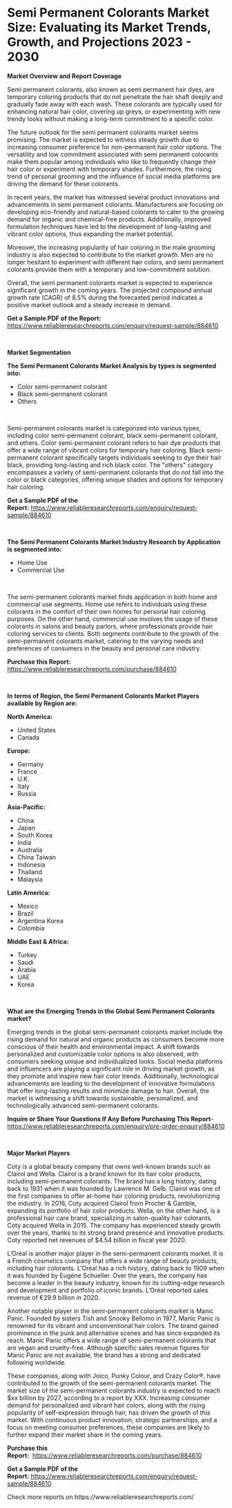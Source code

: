 <p><h1>Semi Permanent Colorants Market Size: Evaluating its Market Trends, Growth, and Projections 2023 - 2030</h1></p><p><strong>Market Overview and Report Coverage</strong></p>
<p><p>Semi permanent colorants, also known as semi permanent hair dyes, are temporary coloring products that do not penetrate the hair shaft deeply and gradually fade away with each wash. These colorants are typically used for enhancing natural hair color, covering up greys, or experimenting with new trendy looks without making a long-term commitment to a specific color.</p><p>The future outlook for the semi permanent colorants market seems promising. The market is expected to witness steady growth due to increasing consumer preference for non-permanent hair color options. The versatility and low commitment associated with semi permanent colorants make them popular among individuals who like to frequently change their hair color or experiment with temporary shades. Furthermore, the rising trend of personal grooming and the influence of social media platforms are driving the demand for these colorants.</p><p>In recent years, the market has witnessed several product innovations and advancements in semi permanent colorants. Manufacturers are focusing on developing eco-friendly and natural-based colorants to cater to the growing demand for organic and chemical-free products. Additionally, improved formulation techniques have led to the development of long-lasting and vibrant color options, thus expanding the market potential.</p><p>Moreover, the increasing popularity of hair coloring in the male grooming industry is also expected to contribute to the market growth. Men are no longer hesitant to experiment with different hair colors, and semi permanent colorants provide them with a temporary and low-commitment solution.</p><p>Overall, the semi permanent colorants market is expected to experience significant growth in the coming years. The projected compound annual growth rate (CAGR) of 8.5% during the forecasted period indicates a positive market outlook and a steady increase in demand.</p></p>
<p><strong>Get a Sample PDF of the Report:</strong> <a href="https://www.reliableresearchreports.com/enquiry/request-sample/884610">https://www.reliableresearchreports.com/enquiry/request-sample/884610</a></p>
<p>&nbsp;</p>
<p><strong>Market Segmentation</strong></p>
<p><strong>The Semi Permanent Colorants Market Analysis by types is segmented into:</strong></p>
<p><ul><li>Color semi-permanent colorant</li><li>Black semi-permanent colorant</li><li>Others</li></ul></p>
<p>&nbsp;</p>
<p><p>Semi-permanent colorants market is categorized into various types, including color semi-permanent colorant, black semi-permanent colorant, and others. Color semi-permanent colorant refers to hair dye products that offer a wide range of vibrant colors for temporary hair coloring. Black semi-permanent colorant specifically targets individuals seeking to dye their hair black, providing long-lasting and rich black color. The "others" category encompasses a variety of semi-permanent colorants that do not fall into the color or black categories, offering unique shades and options for temporary hair coloring.</p></p>
<p><strong>Get a Sample PDF of the Report:</strong>&nbsp;<a href="https://www.reliableresearchreports.com/enquiry/request-sample/884610">https://www.reliableresearchreports.com/enquiry/request-sample/884610</a></p>
<p>&nbsp;</p>
<p><strong>The Semi Permanent Colorants Market Industry Research by Application is segmented into:</strong></p>
<p><ul><li>Home Use</li><li>Commercial Use</li></ul></p>
<p>&nbsp;</p>
<p><p>The semi-permanent colorants market finds application in both home and commercial use segments. Home use refers to individuals using these colorants in the comfort of their own homes for personal hair coloring purposes. On the other hand, commercial use involves the usage of these colorants in salons and beauty parlors, where professionals provide hair coloring services to clients. Both segments contribute to the growth of the semi-permanent colorants market, catering to the varying needs and preferences of consumers in the beauty and personal care industry.</p></p>
<p><strong>Purchase this Report:</strong>&nbsp; <a href="https://www.reliableresearchreports.com/purchase/884610">https://www.reliableresearchreports.com/purchase/884610</a></p>
<p>&nbsp;</p>
<p><strong>In terms of Region, the Semi Permanent Colorants Market Players available by Region are:</strong></p>
<p>
    <p> <strong> North America: </strong>
        <ul>
            <li>United States</li>
            <li>Canada</li>
        </ul>
        </p> 
    <p> <strong> Europe: </strong>
        <ul>
            <li>Germany</li>
            <li>France</li>
            <li>U.K.</li>
            <li>Italy</li>
            <li>Russia</li>
        </ul>
        </p> 
    <p> <strong> Asia-Pacific: </strong>
        <ul>
            <li>China</li>
            <li>Japan</li>
            <li>South Korea</li>
            <li>India</li>
            <li>Australia</li>
            <li>China Taiwan</li>
            <li>Indonesia</li>
            <li>Thailand</li>
            <li>Malaysia</li>
        </ul>
        </p> 
    <p> <strong> Latin America: </strong>
        <ul>
            <li>Mexico</li>
            <li>Brazil</li>
            <li>Argentina Korea</li>
            <li>Colombia</li>
        </ul>
        </p> 
    <p> <strong> Middle East & Africa: </strong>
        <ul>
            <li>Turkey</li>
            <li>Saudi</li>
            <li>Arabia</li>
            <li>UAE</li>
            <li>Korea</li>
        </ul>
    </p>
    </p>
<p>&nbsp;</p>
<p><strong>What are the Emerging Trends in the Global Semi Permanent Colorants market?</strong></p>
<p><p>Emerging trends in the global semi-permanent colorants market include the rising demand for natural and organic products as consumers become more conscious of their health and environmental impact. A shift towards personalized and customizable color options is also observed, with consumers seeking unique and individualized looks. Social media platforms and influencers are playing a significant role in driving market growth, as they promote and inspire new hair color trends. Additionally, technological advancements are leading to the development of innovative formulations that offer long-lasting results and minimize damage to hair. Overall, the market is witnessing a shift towards sustainable, personalized, and technologically advanced semi-permanent colorants.</p></p>
<p><strong>Inquire or Share Your Questions If Any Before Purchasing This Report</strong>- <a href="https://www.reliableresearchreports.com/enquiry/pre-order-enquiry/884610">https://www.reliableresearchreports.com/enquiry/pre-order-enquiry/884610</a></p>
<p>&nbsp;</p>
<p><strong>Major Market Players</strong></p>
<p><p>Coty is a global beauty company that owns well-known brands such as Clairol and Wella. Clairol is a brand known for its hair color products, including semi-permanent colorants. The brand has a long history, dating back to 1931 when it was founded by Lawrence M. Gelb. Clairol was one of the first companies to offer at-home hair coloring products, revolutionizing the industry. In 2016, Coty acquired Clairol from Procter & Gamble, expanding its portfolio of hair color products. Wella, on the other hand, is a professional hair care brand, specializing in salon-quality hair colorants. Coty acquired Wella in 2015. The company has experienced steady growth over the years, thanks to its strong brand presence and innovative products. Coty reported net revenues of $4.54 billion in fiscal year 2020.</p><p>L’Oréal is another major player in the semi-permanent colorants market. It is a French cosmetics company that offers a wide range of beauty products, including hair colorants. L’Oréal has a rich history, dating back to 1909 when it was founded by Eugène Schueller. Over the years, the company has become a leader in the beauty industry, known for its cutting-edge research and development and portfolio of iconic brands. L’Oréal reported sales revenue of €29.9 billion in 2020.</p><p>Another notable player in the semi-permanent colorants market is Manic Panic. Founded by sisters Tish and Snooky Bellomo in 1977, Manic Panic is renowned for its vibrant and unconventional hair colors. The brand gained prominence in the punk and alternative scenes and has since expanded its reach. Manic Panic offers a wide range of semi-permanent colorants that are vegan and cruelty-free. Although specific sales revenue figures for Manic Panic are not available, the brand has a strong and dedicated following worldwide.</p><p>These companies, along with Joico, Punky Colour, and Crazy Color®, have contributed to the growth of the semi-permanent colorants market. The market size of the semi-permanent colorants industry is expected to reach $xx billion by 2027, according to a report by XXX. Increasing consumer demand for personalized and vibrant hair colors, along with the rising popularity of self-expression through hair, has driven the growth of this market. With continuous product innovation, strategic partnerships, and a focus on meeting consumer preferences, these companies are likely to further expand their market share in the coming years.</p></p>
<p><strong>Purchase this Report:</strong>&nbsp;&nbsp;<a href="https://www.reliableresearchreports.com/purchase/884610">https://www.reliableresearchreports.com/purchase/884610</a></p>
<p></p>
<p><strong>Get a Sample PDF of the Report:</strong>&nbsp;<a href="https://www.reliableresearchreports.com/enquiry/request-sample/884610">https://www.reliableresearchreports.com/enquiry/request-sample/884610</a></p>
<p>Check more reports on https://www.reliableresearchreports.com/</p>